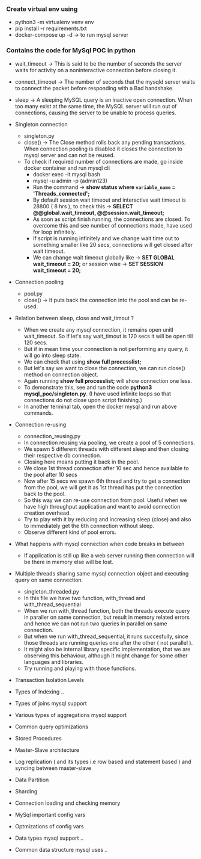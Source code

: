 ### Create virtual env using
- python3 -m virtualenv venv env
- pip install -r requirements.txt
- docker-compose up -d -> to run mysql server

### Contains the code for MySql POC in python

- wait_timeout -> This is said to be the number of seconds the server waits for activity on a noninteractive connection before closing it.
- connect_timeout -> The number of seconds that the mysqld server waits to connect the packet before responding with a Bad handshake.
- sleep -> A sleeping MySQL query is an inactive open connection. When too many exist at the same time, the MySQL server will run out of connections,
            causing the server to be unable to process queries.

- Singleton connection
    - singleton.py
    - close() -> The Close method rolls back any pending transactions. When connection pooling is disabled it closes the connection to mysql server and can not be reused.
    - To check if required number of connections are made, go inside docker container and run mysql cli
        - docker exec -it mysql bash
        - mysql -u admin -p (admin123)
        - Run the command -> **show status where `variable_name` = 'Threads_connected';**
        - By default session wait timeout and interactive wait timeout is 28800 ( 8 hrs ), to check this -> **SELECT @@global.wait_timeout, @@session.wait_timeout;**
        - As soon as script finish running, the connections are closed. To overcome this and see number of connections made, have used for loop infinitely.
        - If script is running infinitely and we change wait time out to something smaller like 20 secs, connections will get closed after wait timeout.
        - We can change wait timeout globally like -> **SET GLOBAL wait_timeout = 20;** or session wise -> **SET SESSION wait_timeout = 20;**
- Connection pooling
    - pool.py
    - close() -> It puts back the connection into the pool and can be re-used.
- Relation between sleep, close and wait_timout ?
    - When we create any mysql connection, it remains open unitl wait_timeout. So if let's say wait_timout is 120 secs it will be open till 120 secs.
    - But if in mean time your connection is not performing any query, it will go into sleep state.
    - We can check that using **show full processlist;**
    - But let's say we want to close the connection, we can run close() method on connection object.
    - Again running **show full processlist;** will show connection one less.
    - To demonstrate this, see and run the code **python3 mysql_poc/singleton.py**. (I have used infinite loops so that connections do not close upon script finishing.)
    - In another terminal tab, open the docker mysql and run above commands.
- Connection re-using
    - connection_reusing.py
    - In connection reusing via pooling, we create a pool of 5 connections.
    - We spawn 5 different threads with different sleep and then closing their respective db connection.
    - Closing here means putting it back in the pool.
    - We close 1st thread connection after 10 sec and hence available to the pool after 10 secs
    - Now after 15 secs we spawn 6th thread and try to get a connection from the pool, we will get it as 1st thread has put the connection back to the pool.
    - So this way we can re-use connection from pool. Useful when we have high throughput application and want to avoid connection creation overhead.
    - Try to play with it by reducing and increasing sleep (close) and also to immediately get the 6th connection without sleep.
    - Observe different kind of pool errors.
- What happens with mysql connection when code breaks in between
    - If application is still up like a web server running then connection will be there in memory else will be lost.
- Multiple threads sharing same mysql connection object and executing query on same connection.
    - singleton_threaded.py
    - In this file we have two function, with_thread and with_thread_sequential
    - When we run with_thread function, both the threads execute query in paraller on same connection, but result in memory related errors and hence we can not run two queries in parallel on same connection.
    - But when we run with_thread_sequential, it runs succesfully, since those threads are running queries one after the other ( not parallel ).
    - It might also be internal library specific implementation, that we are observing this behaviour, although it might change for some other languages and libraries.
    - Try running and playing with those functions.
- Transaction Isolation Levels
- Types of Indexing ..
- Types of joins mysql support
- Various types of aggregations mysql support
- Common query optimizations
- Stored Procedures
- Master-Slave architecture
- Log replication ( and its types i.e row based and statement based ) and syncing between master-slave
- Data Partition
- Sharding
- Connection loading and checking memory
- MySql important config vars
- Optmizations of config vars
- Data types mysql support ..
- Common data structure mysql uses ..

